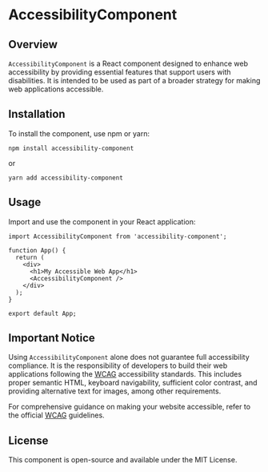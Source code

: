 # AccessibilityComponent

## Overview

`AccessibilityComponent` is a React component designed to enhance web accessibility by providing essential features that support users with disabilities. It is intended to be used as part of a broader strategy for making web applications accessible.

## Installation

To install the component, use npm or yarn:

```
npm install accessibility-component
```

or

```
yarn add accessibility-component
```

## Usage

Import and use the component in your React application:

```
import AccessibilityComponent from 'accessibility-component';

function App() {
  return (
    <div>
      <h1>My Accessible Web App</h1>
      <AccessibilityComponent />
    </div>
  );
}

export default App;
```

## Important Notice

Using `AccessibilityComponent` alone does not guarantee full accessibility compliance. It is the responsibility of developers to build their web applications following the [WCAG](https://www.w3.org/WAI/standards-guidelines/wcag/) accessibility standards. This includes proper semantic HTML, keyboard navigability, sufficient color contrast, and providing alternative text for images, among other requirements.

For comprehensive guidance on making your website accessible, refer to the official [WCAG](https://www.w3.org/WAI/standards-guidelines/wcag/) guidelines.

## License

This component is open-source and available under the MIT License.